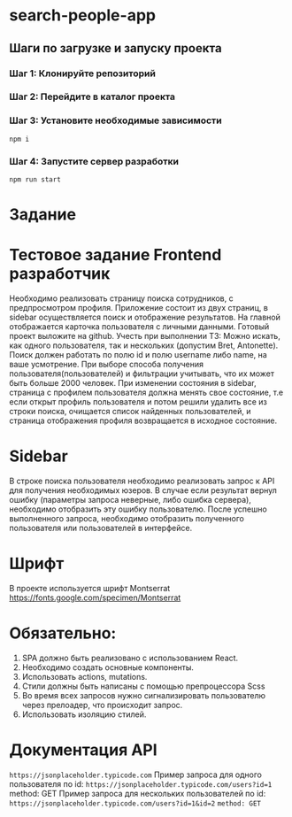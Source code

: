 # search-people-app

## Шаги по загрузке и запуску проекта

### Шаг 1: Клонируйте репозиторий

### Шаг 2: Перейдите в каталог проекта

### Шаг 3: Установите необходимые зависимости

`npm i`

### Шаг 4: Запустите сервер разработки

`npm run start`

# Задание
# Тестовое задание Frontend разработчик
Необходимо реализовать страницу поиска сотрудников, с предпросмотром профиля.
Приложение состоит из двух страниц, в sidebar осуществляется поиск и отображение результатов.
На главной отображается карточка пользователя с личными данными.
Готовый проект выложите на github.
Учесть при выполнении ТЗ:
Можно искать, как одного пользователя, так и нескольких (допустим Bret, 	Antonette).
Поиск должен работать по полю id и полю username либо name, на ваше усмотрение.
При выборе способа получения пользователя(пользователей) и фильтрации учитывать, что их может быть больше 2000 человек.
При изменении состояния в sidebar, страница с профилем пользователя должна менять свое состояние, т.е если открыт профиль пользователя и потом решили удалить все из строки поиска, очищается список найденных пользователей, и страница отображения профиля возвращается в исходное состояние.
# Sidebar                                                                                                                                                            
В строке поиска пользователя необходимо реализовать запрос к API для получения необходимых юзеров.
В случае если результат вернул ошибку (параметры запроса неверные, либо ошибка сервера), необходимо отобразить эту ошибку пользователю.
После успешно выполненного запроса, необходимо отобразить полученного пользователя или пользователей в интерфейсе.

# Шрифт
В проекте используется шрифт Montserrat https://fonts.google.com/specimen/Montserrat

 # Обязательно:
1. SPA должно быть реализовано с использованием React.
2. Необходимо создать основные компоненты.
3. Использовать actions, mutations. 
4. Стили должны быть написаны с помощью препроцессора Scss
5. Во время всех запросов нужно сигнализировать пользователю через прелоадер, что происходит запрос.
6. Использовать изоляцию стилей.

# Документация API
`https://jsonplaceholder.typicode.com`
Пример запроса для одного пользователя по id:
 `https://jsonplaceholder.typicode.com/users?id=1`
 method: GET
Пример запроса для нескольких пользователей по id:
 `https://jsonplaceholder.typicode.com/users?id=1&id=2`
 `method: GET`
